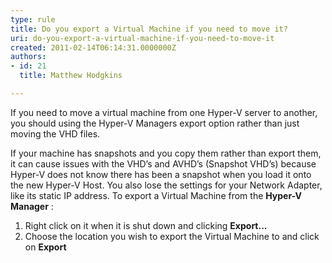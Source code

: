 ```yaml
---
type: rule
title: Do you export a Virtual Machine if you need to move it?
uri: do-you-export-a-virtual-machine-if-you-need-to-move-it
created: 2011-02-14T06:14:31.0000000Z
authors:
- id: 21
  title: Matthew Hodgkins

---
```


If you need to move a virtual machine from one Hyper-V server to another, you should using the Hyper-V Managers export option rather than just moving the VHD files.

If your machine has snapshots and you copy them rather than export them, it can cause issues with the VHD’s and AVHD’s (Snapshot VHD’s) because Hyper-V does not know there has been a snapshot when you load it onto the new Hyper-V Host. You also lose the settings for your Network Adapter, like its static IP address.
  To export a Virtual Machine from the  **Hyper-V Manager** :

1. Right click on it when it is shut down and clicking  **Export...**
2. Choose the location you wish to export the Virtual Machine to and click on  **Export**
